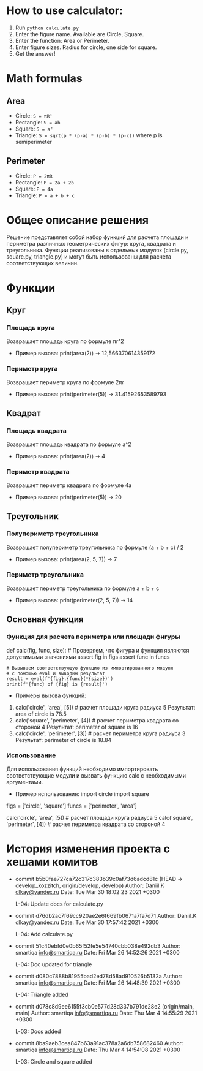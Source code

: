 
# How to use calculator:
1. Run `python calculate.py`
2. Enter the figure name. Available are Circle, Square.
3. Enter the function: Area or Perimeter.
4. Enter figure sizes. Radius for circle, one side for square.
5. Get the answer!

# Math formulas
## Area
- Circle: `S = πR²`
- Rectangle: `S = ab`
- Square: `S = a²`
- Triangle: `S = sqrt(p * (p-a) * (p-b) * (p-c))` where p is semiperimeter

## Perimeter
- Circle: `P = 2πR`
- Rectangle: `P = 2a + 2b`
- Square: `P = 4a`
- Triangle: `P = a + b + c`

# Общее описание решения
Решение представляет собой набор функций для расчета площади и периметра различных геометрических фигур: круга, квадрата и треугольника. Функции реализованы в отдельных модулях (circle.py, square.py, triangle.py) и могут быть использованы для расчета соответствующих величин.

# Функции
## Круг
### Площадь круга
Возвращает площадь круга по формуле πr^2
- Пример вызова:
    print(area(2))
    -> 12,566370614359172
### Периметр круга
Возвращает периметр круга по формуле 2πr
- Пример вызова:
    print(perimeter(5))
    -> 31.41592653589793

## Квадрат
### Площадь квадрата
Возвращает площадь квадрата по формуле a^2
- Пример вызова:
    print(area(2))
    -> 4
### Периметр квадрата
Возвращает периметр квадрата по формуле 4a
- Пример вызова:
    print(perimeter(5))
    -> 20

## Треугольник
### Полупериметр треугольника
Возвращает полупериметр треугольника по формуле (a + b + c) / 2
- Пример вызова:
    print(area(2, 5, 7))
    -> 7
### Периметр треугольника
Возвращает периметр треугольника по формуле a + b + c
- Пример вызова:
    print(perimeter(2, 5, 7))
    -> 14
  
## Основная функция
### Функция для расчета периметра или площади фигуры
def calc(fig, func, size):
    # Проверяем, что фигура и функция являются допустимыми значениями
    assert fig in figs
    assert func in funcs

    # Вызываем соответствующую функцию из импортированного модуля
    # с помощью eval и выводим результат
    result = eval(f'{fig}.{func}(*{size})')
    print(f'{func} of {fig} is {result}')

- Примеры вызова функций:
1. calc('circle', 'area', [5])  # расчет площади круга радиуса 5
Результат: area of circle is 78.5
2. calc('square', 'perimeter', [4])  # расчет периметра квадрата со стороной 4
Результат: perimeter of square is 16
3. calc('circle', 'perimeter', [3])  # расчет периметра круга радиуса 3
Результат: perimeter of circle is 18.84

### Использование
Для использования функций необходимо импортировать соответствующие модули и вызвать функцию calc с необходимыми аргументами.

- Пример использования:
import circle
import square

figs = ['circle', 'square']
funcs = ['perimeter', 'area']

calc('circle', 'area', [5])  # расчет площади круга радиуса 5
calc('square', 'perimeter', [4])  # расчет периметра квадрата со стороной 4

# История изменения проекта с хешами комитов
- commit b5b0fae727ca72c317c383b39c0af73d6adcd81c (HEAD -> develop_kozzitch, origin/develop, develop)
Author: Daniil.K <dlkay@yandex.ru>
Date:   Tue Mar 30 18:02:23 2021 +0300

    L-04: Update docs for calculate.py

- commit d76db2ac7f69cc920ae2e6f669fb0671a7fa7d71
Author: Daniil.K <dlkay@yandex.ru>
Date:   Tue Mar 30 17:57:42 2021 +0300

    L-04: Add calculate.py

- commit 51c40ebfd0e0b65f52fe5e54740cbb038e492db3
Author: smartiqa <info@smartiqa.ru>
Date:   Fri Mar 26 14:52:26 2021 +0300

    L-04: Doc updated for triangle

- commit d080c7888b81955bad2ed78d58ad910526b5132a
Author: smartiqa <info@smartiqa.ru>
Date:   Fri Mar 26 14:48:39 2021 +0300

    L-04: Triangle added

- commit d078c8d9ee6155f3cb0e577d28d337b791de28e2 (origin/main, main)
Author: smartiqa <info@smartiqa.ru>
Date:   Thu Mar 4 14:55:29 2021 +0300

    L-03: Docs added

- commit 8ba9aeb3cea847b63a91ac378a2a6db758682460
Author: smartiqa <info@smartiqa.ru>
Date:   Thu Mar 4 14:54:08 2021 +0300

    L-03: Circle and square added

